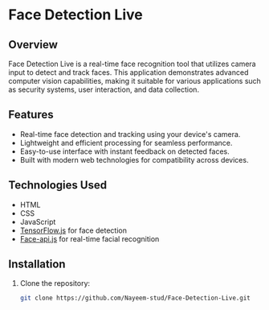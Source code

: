 # Face Detection Live

## Overview
Face Detection Live is a real-time face recognition tool that utilizes camera input to detect and track faces. This application demonstrates advanced computer vision capabilities, making it suitable for various applications such as security systems, user interaction, and data collection.

## Features
- Real-time face detection and tracking using your device's camera.
- Lightweight and efficient processing for seamless performance.
- Easy-to-use interface with instant feedback on detected faces.
- Built with modern web technologies for compatibility across devices.

## Technologies Used
- HTML
- CSS
- JavaScript
- [TensorFlow.js](https://www.tensorflow.org/js) for face detection
- [Face-api.js](https://github.com/justadudewhohacks/face-api.js) for real-time facial recognition

## Installation

1. Clone the repository:
   ```bash
   git clone https://github.com/Nayeem-stud/Face-Detection-Live.git

